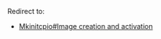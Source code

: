 Redirect to:

*   [Mkinitcpio#Image creation and activation](/index.php?title=Mkinitcpio&redirect=no#Image_creation_and_activation "Mkinitcpio")